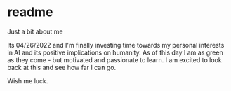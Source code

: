 # readme
Just a bit about me

Its 04/26/2022 and I'm finally investing time towards my personal interests in AI and its positive implications on humanity.
As of this day I am as green as they come - but motivated and passionate to learn.  I am excited to look back at this and see how far I can go.

Wish me luck.

